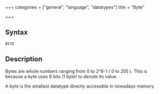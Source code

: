 +++
categories = ["general", "language", "datatypes"]
title = "Byte"

+++

## Syntax

    BYTE

## Description

Bytes are whole numbers ranging from 0 to 2^8-1 ( 0 to 255 ). This is because a byte uses 8 bits (1 byte) to denote its value.

A byte is the smallest datatype directly accessible in nowadays memory.
